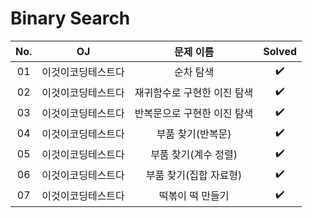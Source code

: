 # Binary Search


|          No.          |        OJ        |        문제 이름         |        Solved         |
| :-----: |  :--------: |:---------------------: | :-----: |
| 01 | 이것이코딩테스트다 | 순차 탐색 | ✔️ |
| 02 | 이것이코딩테스트다 | 재귀함수로 구현한 이진 탐색 | ✔️ |
| 03 | 이것이코딩테스트다 | 반복문으로 구현한 이진 탐색 | ✔️ |
| 04 | 이것이코딩테스트다 | 부품 찾기(반복문) | ✔️ |
| 05 | 이것이코딩테스트다 | 부품 찾기(계수 정렬) | ✔️ |
| 06 | 이것이코딩테스트다 | 부품 찾기(집합 자료형) | ✔️ |
| 07 | 이것이코딩테스트다 | 떡볶이 떡 만들기 | ✔️ |